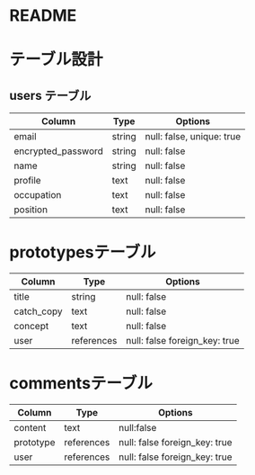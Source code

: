 # README

# テーブル設計

## users テーブル

| Column             | Type   | Options                   |
| ------------------ | ------ | -----------               |
| email              | string | null: false, unique: true |
| encrypted_password |string  | null: false               |
| name               |string  | null: false               |
| profile            |text    | null: false               |
| occupation         |text    | null: false               |
| position           |text    | null: false               |



# prototypesテーブル
| Column             | Type     | Options     |
| ------------------ | -------  | ----------- |
| title              |string    | null: false |
| catch_copy         |text      | null: false |
| concept            |text      | null: false |
| user               |references| null: false foreign_key: true|

# commentsテーブル
| Column             | Type      | Options     |
| ------------------ | ------    | ----------- |
| content            | text      | null:false  |
| prototype          | references| null: false foreign_key: true|
| user               | references| null: false foreign_key: true|
